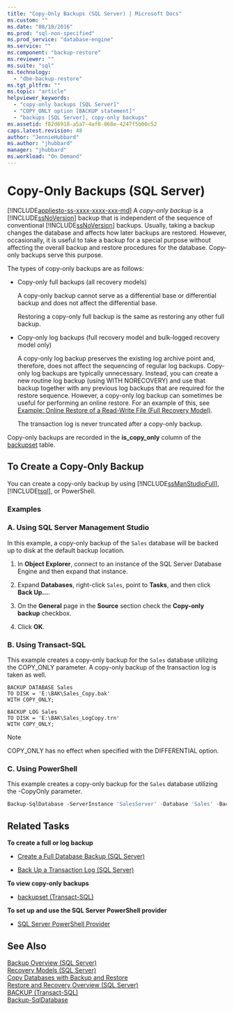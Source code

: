 ```yaml
---
title: "Copy-Only Backups (SQL Server) | Microsoft Docs"
ms.custom: ""
ms.date: "08/10/2016"
ms.prod: "sql-non-specified"
ms.prod_service: "database-engine"
ms.service: ""
ms.component: "backup-restore"
ms.reviewer: ""
ms.suite: "sql"
ms.technology: 
  - "dbe-backup-restore"
ms.tgt_pltfrm: ""
ms.topic: "article"
helpviewer_keywords: 
  - "copy-only backups [SQL Server]"
  - "COPY_ONLY option [BACKUP statement]"
  - "backups [SQL Server], copy-only backups"
ms.assetid: f82d6918-a5a7-4af8-868e-4247f5b00c52
caps.latest.revision: 48
author: "JennieHubbard"
ms.author: "jhubbard"
manager: "jhubbard"
ms.workload: "On Demand"
---
```

# Copy-Only Backups (SQL Server)
[!INCLUDE[appliesto-ss-xxxx-xxxx-xxx-md](../../includes/appliesto-ss-xxxx-xxxx-xxx-md.md)]
  A *copy-only backup* is a [!INCLUDE[ssNoVersion](../../includes/ssnoversion-md.md)] backup that is independent of the sequence of conventional [!INCLUDE[ssNoVersion](../../includes/ssnoversion-md.md)] backups. Usually, taking a backup changes the database and affects how later backups are restored. However, occasionally, it is useful to take a backup for a special purpose without affecting the overall backup and restore procedures for the database. Copy-only backups serve this purpose.  
  
 The types of copy-only backups are as follows:  
  
-   Copy-only full backups (all recovery models)  
  
     A copy-only backup cannot serve as a differential base or differential backup and does not affect the differential base.  
  
     Restoring a copy-only full backup is the same as restoring any other full backup.  
  
-   Copy-only log backups (full recovery model and bulk-logged recovery model only)  
  
     A copy-only log backup preserves the existing log archive point and, therefore, does not affect the sequencing of regular log backups. Copy-only log backups are typically unnecessary. Instead, you can create a new routine log backup (using WITH NORECOVERY) and use that backup together with any previous log backups that are required for the restore sequence. However, a copy-only log backup can sometimes be useful for performing an online restore. For an example of this, see [Example: Online Restore of a Read-Write File &#40;Full Recovery Model&#41;](../../relational-databases/backup-restore/example-online-restore-of-a-read-write-file-full-recovery-model.md).  
  
     The transaction log is never truncated after a copy-only backup.  
  
 Copy-only backups are recorded in the **is_copy_only** column of the [backupset](../../relational-databases/system-tables/backupset-transact-sql.md) table.  
  
## To Create a Copy-Only Backup  
 You can create a copy-only backup by using [!INCLUDE[ssManStudioFull](../../includes/ssmanstudiofull-md.md)], [!INCLUDE[tsql](../../includes/tsql-md.md)], or PowerShell.  

### Examples  
###  <a name="SSMSProcedure"></a> A.  Using SQL Server Management Studio  
In this example, a copy-only backup of the `Sales` database will be backed up to disk at the default backup location.

1.  In **Object Explorer**, connect to an instance of the SQL Server Database Engine and then expand that instance.

2.  Expand **Databases**, right-click `Sales`, point to **Tasks**, and then click **Back Up...**.

3.  On the **General** page in the **Source** section check the **Copy-only backup** checkbox.

4.  Click **OK**.

  
###  <a name="TsqlProcedure"></a>B.  Using Transact-SQL  
This example creates a copy-only backup for the `Sales` database utilizing the COPY_ONLY parameter.  A copy-only backup of the transaction log is taken as well.

```tsql
BACKUP DATABASE Sales
TO DISK = 'E:\BAK\Sales_Copy.bak'
WITH COPY_ONLY;

BACKUP LOG Sales
TO DISK = 'E:\BAK\Sales_LogCopy.trn'
WITH COPY_ONLY;
```
  
> [!NOTE]  
> COPY_ONLY has no effect when specified with the DIFFERENTIAL option.  

  
###  <a name="PowerShellProcedure"></a>C.  Using PowerShell  
This example creates a copy-only backup for the `Sales` database utilizing the -CopyOnly parameter.  
```powershell
Backup-SqlDatabase -ServerInstance 'SalesServer' -Database 'Sales' -BackupFile 'E:\BAK\Sales_Copy.bak' -CopyOnly
```  
  
##  <a name="RelatedTasks"></a> Related Tasks  
 **To create a full or log backup**  
  
-   [Create a Full Database Backup &#40;SQL Server&#41;](../../relational-databases/backup-restore/create-a-full-database-backup-sql-server.md)  
  
-   [Back Up a Transaction Log &#40;SQL Server&#41;](../../relational-databases/backup-restore/back-up-a-transaction-log-sql-server.md)  
  
 **To view copy-only backups**  
  
-   [backupset &#40;Transact-SQL&#41;](../../relational-databases/system-tables/backupset-transact-sql.md)  
  
 **To set up and use the SQL Server PowerShell provider**  
  
-   [SQL Server PowerShell Provider](../../relational-databases/scripting/sql-server-powershell-provider.md)  
  
  
## See Also  
 [Backup Overview &#40;SQL Server&#41;](../../relational-databases/backup-restore/backup-overview-sql-server.md)   
 [Recovery Models &#40;SQL Server&#41;](../../relational-databases/backup-restore/recovery-models-sql-server.md)   
 [Copy Databases with Backup and Restore](../../relational-databases/databases/copy-databases-with-backup-and-restore.md)   
 [Restore and Recovery Overview &#40;SQL Server&#41;](../../relational-databases/backup-restore/restore-and-recovery-overview-sql-server.md)  
[BACKUP (Transact-SQL)](../../t-sql/statements/backup-transact-sql.md)  
[Backup-SqlDatabase](https://technet.microsoft.com/library/mt683378.aspx)

  
